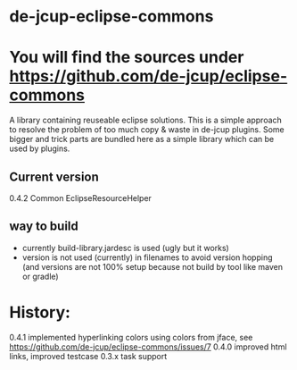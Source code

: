 # de-jcup-eclipse-commons
# You will find the sources under https://github.com/de-jcup/eclipse-commons

A library containing reuseable eclipse solutions. This is a simple approach to resolve the
problem of too much copy & waste in de-jcup plugins. Some bigger and trick parts are bundled 
here as a simple library which can be used by plugins.

## Current version
0.4.2 Common EclipseResourceHelper

## way to build
- currently build-library.jardesc is used (ugly but it works)
- version is not used (currently) in filenames to avoid version hopping (and versions
  are not 100% setup because not build by tool like maven or gradle)


# History:
0.4.1 implemented hyperlinking colors using colors from jface, see https://github.com/de-jcup/eclipse-commons/issues/7
0.4.0 improved html links, improved testcase
0.3.x task support

